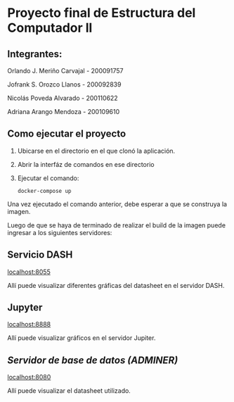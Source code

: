 # Proyecto final de Estructura del Computador ll 

## Integrantes: 
Orlando J. Meriño Carvajal - 200091757

Jofrank S. Orozco Llanos - 200092839

Nicolás Poveda Alvarado - 200110622

Adriana Arango Mendoza - 200109610


## **Como ejecutar el proyecto**
  1. Ubicarse en el directorio en el que clonó la aplicación. 

  2. Abrir la interfáz de comandos en ese directorio 

  3. Ejecutar el comando:
       ```
       docker-compose up 
       ```
Una vez ejecutado el comando anterior, debe esperar a que se construya la imagen.

Luego de que se haya de terminado de realizar el build de la imagen puede ingresar a los siguientes servidores: 

 
## Servicio DASH
[localhost:8055](https://localhost:8055/)

Allí puede visualizar diferentes gráficas del datasheet en el servidor DASH. 

## Jupyter
[localhost:8888](https://localhost:8888/)

Allí puede visualizar gráficos en el servidor Jupiter.

## *Servidor de base de datos (ADMINER)*
[localhost:8080](https://localhost:8080/)
  
Allí puede visualizar el datasheet utilizado.
